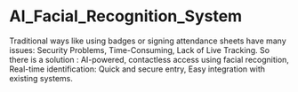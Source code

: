 # AI_Facial_Recognition_System
Traditional ways like using badges or signing attendance sheets have many issues: Security Problems, Time-Consuming, Lack of Live Tracking. So there is a solution : AI-powered, contactless access using facial recognition, Real-time identification: Quick and secure entry, Easy integration with existing systems.
